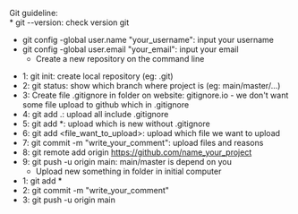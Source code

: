 Git guideline:  
	* git --version: check version git  
 * git config -global user.name "your_username": input your username
 * git config -global user.email "your_email": input your email  
 	* Create a new repository on the command line
 - 1: git init: create local repository (eg: .git)
 - 2: git status: show which branch where project is (eg: main/master/...)
 - 3: Create file .gitignore in folder on website: gitignore.io - we don't want some file upload to github which in .gitignore
 - 4: git add .: upload all include .gitignore
 - 5: git add *: upload which is new without .gitignore
 - 6: git add <file_want_to_upload>: upload which file we want to upload
 - 7: git commit -m "write_your_comment": upload files and reasons
 - 8: git remote add origin https://github.com/name_your_project
 - 9: git push -u origin main: main/master is depend on you  
	* Upload new something in folder in initial computer
 - 1: git add *
 - 2: git commit -m "write_your_comment"
 - 3: git push -u origin main
